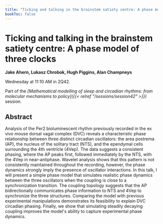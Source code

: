 ```yaml
---
title: "Ticking and talking in the brainstem satiety centre: A phase model of three clocks    "
bookToc: false
---
```


# Ticking and talking in the brainstem satiety centre: A phase model of three clocks    

**Jake Ahern, Lukasz Chrobok, Hugh Piggins, Alan Champneys**

Wednesday at 11:10 AM in 2Q42.

Part of the *[Mathematical modelling of sleep and circadian rhythms: from molecular mechanisms to policy]({{< relref "/sessions/session42" >}})* session.

## Abstract

Analysis of the Per2 bioluminescent rhythm previously recorded in the ex vivo mouse dorsal vagal complex (DVC) reveals a characteristic phase relationship between three distinct circadian oscillators: the area postrema (AP), the nucleus of the solitary tract (NTS), and the ependymal cells surrounding the 4th ventricle (4Vep). The data suggests a consistent phasing, where the AP peaks first, followed immediately by the NTS, with the 4Vep in near-antiphase. Wavelet analysis shows that this pattern is not consistently maintained throughout the recording, however, the phase dynamics strongly imply the presence of oscillator interactions. In this talk, I will present a simple phase model that simulates realistic phase dynamics between the three oscillators when the coupling is close to a synchronization transition. The coupling topology suggests that the AP bidirectionally communicates phase information to NTS and 4Vep to synchronize the three structures. Comparing the model with previous experimental manipulations demonstrates its feasibility to explain DVC circadian phasing. Finally, we show that simulating steadily decaying coupling improves the model's ability to capture experimental phase dynamics.  


